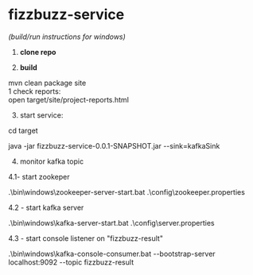 # fizzbuzz-service 
*(build/run instructions for windows)*

1. **clone repo**


2. **build**

mvn clean package site  
   1 check reports:  
   open target/site/project-reports.html  


3) start service:

cd target

java -jar fizzbuzz-service-0.0.1-SNAPSHOT.jar --sink=kafkaSink
 

4) monitor kafka topic

4.1- start zookeper

.\bin\windows\zookeeper-server-start.bat .\config\zookeeper.properties

4.2 - start kafka server

.\bin\windows\kafka-server-start.bat .\config\server.properties

4.3 - start console listener on "fizzbuzz-result"

 .\bin\windows\kafka-console-consumer.bat --bootstrap-server localhost:9092 --topic fizzbuzz-result


